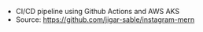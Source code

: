 - CI/CD pipeline using Github Actions and AWS AKS
- Source: https://github.com/jigar-sable/instagram-mern
